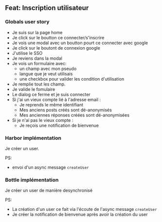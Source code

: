 ## Feat: Inscription utilisateur

### Globals user story

- Je suis sur la page home
- Je click sur le boutton ce connecter/s'inscrire
- Je vois une modal avec un boutton pourt ce connecter avec google
- Je click sur le boutont de connexion google
- J'utilise le SSO
- Je reviens dans la modal
- Je vois un formulaire avec:
	* un champ avec mon pseudo
	* langue que je veut utilisais
	* une checkbox pour valider les condition d'utilisation
- Je remplie tout les champ.
- Je valide le fomulaire
- Le dialog ce ferme et je suis connecter
- Si j'ai un vieux compte lié à l'adresse email :
	* Je reprends le même identifiant
	* Mes anciens posts créés sont dé-anonymisés
	* Mes anciennes réponses créées sont dé-anonymisées
- Si je n'ai pas le vieux compte :
	- Je reçois une notification de bienvenue

### Harbor implémentation

Je créer un user.

PS:
- envoi d'un async message `createUser`

### Bottle implémentation

Je créer un user de manière desynchronisé

PS:
- La création d'un user ce fait via l'écoute de l'async message `createUser`
- Je créer la notification de bienvenue après avoir la création du user
